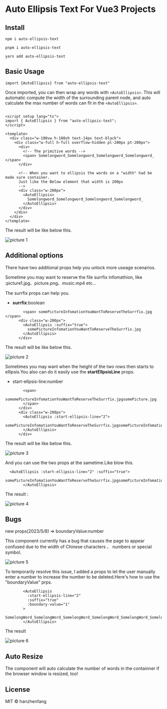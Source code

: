 # Auto Ellipsis Text For Vue3 Projects

## Install

 `npm i auto-ellipsis-text`

 `pnpm i auto-ellipsis-text`

 `yarn add auto-ellipsis-text`

## Basic Usage

```vue
import {AutoEllipsis} from "auto-ellipsis-text"
```

Once imported, you can then wrap any words with `<AutoEllipsis>`. This will automatic compute the width of the surrounding parent node, and auto calculate the max number of words can fit in the `<AutoEllipsis>`.

```vue

<script setup lang="ts">
import { AutoEllipsis } from "auto-ellipsis-text";
</script>

<template>
  <div class="w-100vw h-100vh text-14px text-black">
    <div class="w-full h-full overflow-hidden pl-200px pt-200px">
      <div>
        <!-- The primitive words -->
        <span> Somelongword_Somelongword_Somelongword_Somelongword_ </span>
      </div>

      <!-- When you want to ellipsis the words on a "width" had be made sure container.
      Just like the Below element that width is 200px
      -->
      <div class="w-200px">
        <AutoEllipsis>
          Somelongword_Somelongword_Somelongword_Somelongword_
        </AutoEllipsis>
      </div>
    </div>
  </div>
</template>
```

The result will be like below this.

![picture 1](https://cdn.jsdelivr.net/gh/hanzhenfang/vite-vue-ts@master/README/IMG_20230319-215252302.png)  

## Additional options

There have two additional props help you unlock more useage scenarios.

  Sometime you may want to reserve the file surrfix infomathion, like :picture1.jpg、picture.png、music.mp4 etc...

The surrfix props can help you.

- **surrfix**:boolean

```vue
        <span> somePictureInfomationYouWantToReserveTheSurrfix.jpg </span>
      <div class="w-200px">
        <AutoEllipsis :suffix="true">
          somePictureInfomationYouWantToReserveTheSurrfix.jpg
        </AutoEllipsis>
      </div>

```

The result will be like below this.

![picture 2](https://cdn.jsdelivr.net/gh/hanzhenfang/vite-vue-ts@master/README/IMG_20230319-215642827.png)  

Sometimes you may want when the height of the two rows then starts to ellipsis.You also can do it easily use the **startEllpsisLine** props.

- start-ellpsis-line:number

```vue
        <span>
          somemePictureInfomationYouWantToReserveTheSurrfix.jpgsomePicture.jpg
        </span>
      </div>
      <div class="w-200px">
        <AutoEllipsis :start-ellipsis-line="2">
          somePictureInfomationYouWantToReserveTheSurrfix.jpgsomePictureInfomationYouWantToReserveTheSurrfix.jpgsomePictureInfomationYouWantToReserveTheSurrfix.jpg
        </AutoEllipsis>
      </div>

```

The result will be like below this.

![picture 3](https://cdn.jsdelivr.net/gh/hanzhenfang/vite-vue-ts@master/README/IMG_20230319-220904001.png)  

And you can use the two props at the sametime.Like blow this.

```vue
  <AutoEllipsis :start-ellipsis-line="2" :suffix="true">
          somePictureInfomationYouWantToReserveTheSurrfix.jpgsomePictureInfomationYouWantToReserveTheSurrfix.jpgsomePictureInfomationYouWantToReserveTheSurrfix.jpg
        </AutoEllipsis>
```

The result :

![picture 4](https://cdn.jsdelivr.net/gh/hanzhenfang/vite-vue-ts@master/README/IMG_20230319-221425864.png)  

## Bugs

new props(2023/5/8) => boundaryValue:number

This component currently has a bug that causes the page to appear confused due to the width of Chinese characters 、 numbers or special symbol.  

![picture 5](https://cdn.jsdelivr.net/gh/hanzhenfang/vite-vue-ts@master/README/IMG_20230508-191257047.png)  

To temporarily resolve this issue, I added a props to let the user manually enter a number to increase the number to be deleted.Here's how to use the "boundaryValue" prps.

```vue
        <AutoEllipsis
          :start-ellipsis-line="2"
          :suffix="true"
          :boundary-value="1"
        >
          SomelongWord_SomelongWord_SomelongWord_SomelongWord_SomelongWord_SomelongWord_SomelongWord_SomelongWord_SomelongWord_SomelongWord_SomelongWord_SomelongWord_SomelongWord_SomelongWord_SomelongWord_.jpg
        </AutoEllipsis>
```

The result

![picture 6](https://cdn.jsdelivr.net/gh/hanzhenfang/vite-vue-ts@master/README/IMG_20230508-191540600.png)

## Auto Resize

The component will auto calculate the number of words in the containner if the browser window is resized, too!

## License

MIT © hanzhenfang
